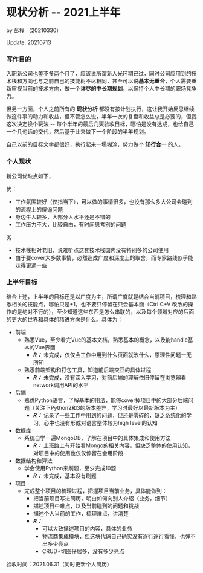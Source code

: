 # 现状分析 -- 2021上半年

by 彭程 （20210330）

Update: 20210713

### **写作目的**

入职新公司也差不多两个月了，应该说所谓新人光环期已过，同时公司应用到的技术栈和方向也与之前自己的技能树不尽相同，甚至可以说**基本无重合**，个人需要重新审视当前的技术方向，做一个**详尽的中长期规划**，以保持个人中长期的职场竞争力。

但另一方面，个人之前所有的 **现状分析** 都没有按计划执行，这让我开始反思继续做这件事的动力和收益，但不管怎么说，半年一次的复盘和收益总是必要的，但我这次决定换个玩法 -- 每个半年的最后几天验收目标，哪怕是没有达成，也给自己一个几句话的交代，然后基于此来做下一个阶段的半年规划。

自己以前的目标文字都很好，执行起来一塌糊涂，努力做个 **知行合一** 的人。

### **个人现状**

新公司优缺点如下，

优：

* 工作氛围较好（仅指当下），可以做的事情很多，也没有那么多大公司会碰到的流程上的傻逼问题
* 身边牛人较多，大部分人水平还是不错的
* 工作压力不大，比较自由，有时间思考别的问题

劣：

* 技术栈相对老旧，说难听点这套技术栈国内没有特别多的公司使用
* 由于要cover大多数事情，必然造成广度和深度上的取舍，而专家路线似乎能走得更远一些

### **上半年目标**

结合上述，上半年的目标还是以广度为主，所谓广度就是结合当前项目，梳理和熟悉相关的技能点，哪怕只是+1，也不要只停留在只会基本面（Ctrl C+V 改改的操作的是绝对不行的），至少知道这些东西是怎么串联的，以及每个领域对应的后面的更大的世界和具体的精进方向是什么。具体为：

- 前端
  - 熟悉Vue，至少看完Vue的基本文档，熟悉基本的概念，以及能handle基本的Vue界面
    - ***R：*** 未完成，仅仅会工作中用到什么页面就改什么，原理性问题一无所知
  - 熟悉前端架构和打包工具，知道前后端交互的具体过程
    - ***R：*** 未完成，没有深入学习，对前后端的理解依旧停留在浏览器看network调用API的水平
- 后端
  - 熟悉Python语言，了解基本的用法，能够cover掉项目中的大部分后端问题（关注下Python2和3的版本差异，学习时最好以最新版本为主）
    - ***R：*** 记录了一些工作中用到的问题，但还是零碎的，缺乏系统化的学习，心中也没有形成对语言整体较为high level的认知
- 数据库
  - 系统自学一遍MongoDB，了解在项目中的具体集成和使用方法
    - ***R：*** 上班路上有开始看Mongo的相关内容，但缺乏整体的使用认知，对项目中的使用也仅仅停留在会用阶段
- 数据结构和算法
  - 学会使用Python来刷题，至少完成10题
    - ***R：*** 未完成，基本没有刷题
- 项目
  - 完成整个项目的梳理过程，把握项目当前业务，具体能做到：
    - 把当前项目写进简历，明白如何向别人介绍（业务，细节）
    - 描述项目中难点，以及当前碰到的问题和挑战
    - 描述个人当前的工作，梳理难点，讲清楚
    - ***R：*** 
      - 可以大致描述项目的内容，具体的业务
      - 物流商集成模块，但这块代码自己确实没有逐行逐行看懂，也弹不出多少亮点
      - CRUD+切图仔居多，没有多少亮点

验收时间：2021.06.31（同时更新个人简历）


